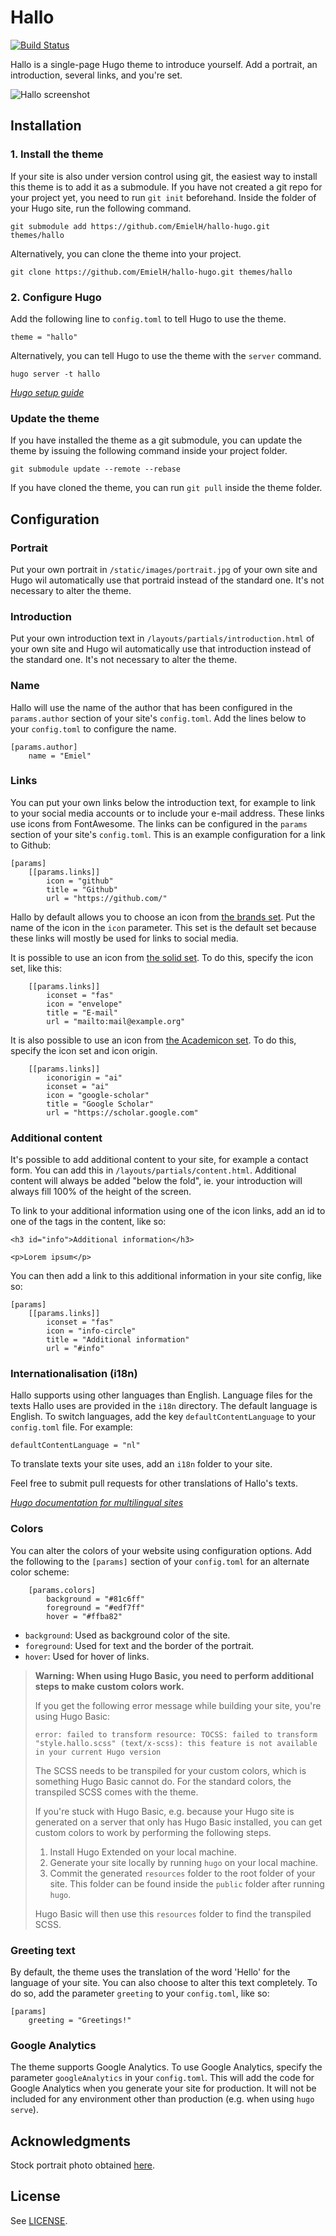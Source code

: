 # Hallo

[![Build Status](https://travis-ci.com/EmielH/hallo-hugo.svg?branch=master)](https://travis-ci.com/EmielH/hallo-hugo)

Hallo is a single-page Hugo theme to introduce yourself. Add a portrait, an introduction, several links, and you're set.

![Hallo screenshot](https://raw.githubusercontent.com/EmielH/hallo-hugo/master/images/screenshot.png)

## Installation

### 1. Install the theme

If your site is also under version control using git, the easiest way to install this theme is to add it as a submodule. If you have not created a git repo for your project yet, you need to run `git init` beforehand. Inside the folder of your Hugo site, run the following command.

```
git submodule add https://github.com/EmielH/hallo-hugo.git themes/hallo
```

Alternatively, you can clone the theme into your project.

```
git clone https://github.com/EmielH/hallo-hugo.git themes/hallo
```

### 2. Configure Hugo

Add the following line to `config.toml` to tell Hugo to use the theme.

```
theme = "hallo"
```

Alternatively, you can tell Hugo to use the theme with the `server` command.

```
hugo server -t hallo
```

_[Hugo setup guide](https://gohugo.io/overview/installing/)_

### Update the theme

If you have installed the theme as a git submodule, you can update the theme by issuing the following command inside your project folder.

```
git submodule update --remote --rebase
```

If you have cloned the theme, you can run `git pull` inside the theme folder.

## Configuration

### Portrait

Put your own portrait in `/static/images/portrait.jpg` of your own site and Hugo wil automatically use that portraid instead of the standard one. It's not necessary to alter the theme.

### Introduction

Put your own introduction text in `/layouts/partials/introduction.html` of your own site and Hugo wil automatically use that introduction instead of the standard one. It's not necessary to alter the theme.

### Name

Hallo will use the name of the author that has been configured in the `params.author` section of your site's `config.toml`. Add the lines below to your `config.toml` to configure the name.

```
[params.author]
    name = "Emiel"
```

### Links

You can put your own links below the introduction text, for example to link to your social media accounts or to include your e-mail address. These links use icons from FontAwesome. The links can be configured in the `params` section of your site's `config.toml`. This is an example configuration for a link to Github:

```
[params]
    [[params.links]]
        icon = "github"
        title = "Github"
        url = "https://github.com/"
```

Hallo by default allows you to choose an icon from [the brands set](https://fontawesome.com/icons?d=gallery&s=brands&m=free). Put the name of the icon in the `icon` parameter. This set is the default set because these links will mostly be used for links to social media.

It is possible to use an icon from [the solid set](https://fontawesome.com/icons?d=gallery&s=solid&m=free). To do this, specify the icon set, like this:

```
    [[params.links]]
        iconset = "fas"
        icon = "envelope"
        title = "E-mail"
        url = "mailto:mail@example.org"
```

It is also possible to use an icon from [the Academicon set](https://jpswalsh.github.io/academicons/). To do this, specify the icon set and icon origin.

```
    [[params.links]]
        iconorigin = "ai"
        iconset = "ai"
        icon = "google-scholar"
        title = "Google Scholar"
        url = "https://scholar.google.com"
```

### Additional content

It's possible to add additional content to your site, for example a contact form. You can add this in `/layouts/partials/content.html`. Additional content will always be added "below the fold", ie. your introduction will always fill 100% of the height of the screen.

To link to your additional information using one of the icon links, add an id to one of the tags in the content, like so:

```
<h3 id="info">Additional information</h3>

<p>Lorem ipsum</p>
```

You can then add a link to this additional information in your site config, like so:

```
[params]
    [[params.links]]
        iconset = "fas"
        icon = "info-circle"
        title = "Additional information"
        url = "#info"
```

### Internationalisation (i18n)

Hallo supports using other languages than English. Language files for the texts Hallo uses are provided in the `i18n` directory. The default language is English. To switch languages, add the key `defaultContentLanguage` to your `config.toml` file. For example:

```
defaultContentLanguage = "nl"
```

To translate texts your site uses, add an `i18n` folder to your site.

Feel free to submit pull requests for other translations of Hallo's texts.

_[Hugo documentation for multilingual sites](//gohugo.io/content-management/multilingual/)_

### Colors

You can alter the colors of your website using configuration options. Add the following to the `[params]` section of your `config.toml` for an alternate color scheme:

```
    [params.colors]
        background = "#81c6ff"
        foreground = "#edf7ff"
        hover = "#ffba82"
```

* `background`: Used as background color of the site.
* `foreground`: Used for text and the border of the portrait.
* `hover`: Used for hover of links.

> **Warning: When using Hugo Basic, you need to perform additional steps to make custom colors work.**
>
> If you get the following error message while building your site, you're using Hugo Basic:
>
> `error: failed to transform resource: TOCSS: failed to transform "style.hallo.scss" (text/x-scss): this feature is not available in your current Hugo version`
>
> The SCSS needs to be transpiled for your custom colors, which is something Hugo Basic cannot do. For the standard colors, the transpiled SCSS comes with the theme.
>
> If you're stuck with Hugo Basic, e.g. because your Hugo site is generated on a server that only has Hugo Basic installed, you can get custom colors to work by performing the following steps.
>
> 1. Install Hugo Extended on your local machine.
> 2. Generate your site locally by running `hugo` on your local machine.
> 3. Commit the generated `resources` folder to the root folder of your site. This folder can be found inside the `public` folder after running `hugo`.
>
> Hugo Basic will then use this `resources` folder to find the transpiled SCSS.

### Greeting text

By default, the theme uses the translation of the word 'Hello' for the language of your site. You can also choose to alter this text completely. To do so, add the parameter `greeting` to your `config.toml`, like so:

```
[params]
    greeting = "Greetings!"
```

### Google Analytics

The theme supports Google Analytics. To use Google Analytics, specify the parameter `googleAnalytics` in your `config.toml`. This will add the code for Google Analytics when you generate your site for production. It will not be included for any environment other than production (e.g. when using `hugo serve`).

## Acknowledgments

Stock portrait photo obtained [here](https://www.pexels.com/photo/adult-beautiful-blonde-blur-324658/).

## License
See [LICENSE](https://github.com/EmielH/hallo-hugo/blob/master/LICENSE).
